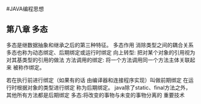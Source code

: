 #JAVA编程思想

## 第八章 多态

多态是继数据抽象和继承之后的第三种特征。
多态作用 消除类型之间的耦合关系
多态也称为动态绑定、后期绑定或运行时绑定
向上转型: 把对某个对象的引用视为对其基类型的引用的做法
方法调用的绑定:
将一个方法调用同一个方法主体关联起来 被称作绑定。

若在执行前进行绑定（如果有的话 由编译器和连接程序实现）叫做前期绑定
在运行时根据对象的类型进行绑定 称为后期绑定。
java除了static、final方法之外，其他所有方法都是后期绑定
多态:将改变的事物与未变的事物分离的 重要技术
